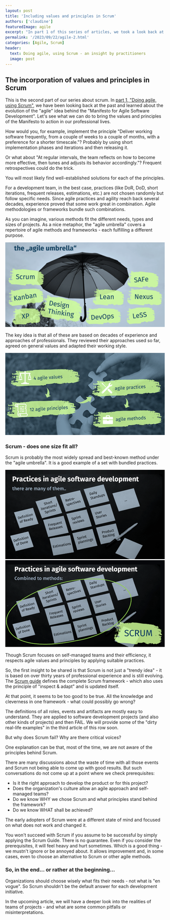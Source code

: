 ```yaml
---
layout: post
title: 'Including values and principles in Scrum'
authors: ['claudine']
featuredImage: agile
excerpt: "In part 1 of this series of articles, we took a look back at the past and learned about the evolution of the agile idea behind the Manifesto for Agile Software Development. Let's see what we can do to bring the values and principles to our professional lives."
permalink: '/2023/09/22/agile-2.html'
categories: [Agile, Scrum]
header:
  text: Doing agile, using Scrum - an insight by practitioners
  image: post
---
```


## The incorporation of values and principles in Scrum
This is the second part of our series about scrum. In [part 1, "Doing agile, using Scrum"](/2023/05/05/agile-1.html), we have been looking back at the past and learned about the evolution of the "agile" idea behind the "Manifesto for Agile Software Development". Let's see what we can do to bring the values and principles of the Manifesto to action in our professional lives.

How would you, for example, implement the principle "Deliver working software frequently, from a couple of weeks to a couple of months, with a preference for a shorter timescale."? Probably by using short implementation phases and iterations and then releasing it.

Or what about "At regular intervals, the team reflects on how to become more effective, then tunes and adjusts its behavior accordingly."? Frequent retrospectives could do the trick.

You will most likely find well-established solutions for each of the principles. 

For a development team, in the best case, practices (like DoR, DoD, short iterations, frequent releases, estimations, etc.) are not chosen randomly but follow specific needs. Since agile practices and agility reach back several decades, experience proved that some work great in combination. Agile methodologies or frameworks bundle such combinations.

As you can imagine, various methods fit the different needs, types and sizes of projects. As a nice metaphor, the "agile umbrella" covers a repertoire of agile methods and frameworks - each fulfilling a different purpose.

![Agile umbrella](/assets/posts/2023-09-22-agile-2/agile-umbrella-s.png)

The key idea is that all of these are based on decades of experience and approaches of professionals. They reviewed their approaches used so far, agreed on general values and adapted their working style.

![From values to methods](/assets/posts/2023-09-22-agile-2/fromvaluetomethods-s.png)

### Scrum - does one size fit all?
Scrum is probably the most widely spread and best-known method under the "agile umbrella". It is a good example of a set with bundled practices.

![Practices in agile software development](/assets/posts/2023-09-22-agile-2/practices-s.png)
![Scrum - practices bundled in a method](/assets/posts/2023-09-22-agile-2/scrum-s.png)

Though Scrum focuses on self-managed teams and their efficiency, it respects agile values and principles by applying suitable practices.

So, the first insight to be shared is that Scrum is not just a "trendy idea" - it is based on over thirty years of professional experience and is still evolving. The [Scrum guide](https://scrumguides.org) defines the complete Scrum framework - which also uses the principle of "inspect & adapt" and is updated itself.

At that point, it seems to be too good to be true. All the knowledge and cleverness in one framework - what could possibly go wrong?

The definitions of all roles, events and artifacts are mostly easy to understand. They are applied to software development projects (and also other kinds of projects) and then FAIL. We will provide some of the "dirty real-life examples" in the third article of this row soon.

But why does Scrum fail? Why are there critical voices?

One explanation can be that, most of the time, we are not aware of the principles behind Scrum.  

There are many discussions about the waste of time with all those events and Scrum not being able to come up with good results. But such conversations do not come up at a point where we check prerequisites:

* Is it the right approach to develop the product or for this project?
* Does the organization's culture allow an agile approach and self-managed teams?
* Do we know WHY we chose Scrum and what principles stand behind the framework?
* Do we know WHAT shall be achieved?

The early adopters of Scrum were at a different state of mind and focused on what does not work and changed it.

You won't succeed with Scrum if you assume to be successful by simply applying the Scrum Guide. There is no guarantee. Even if you consider the prerequisites, it will feel heavy and hurt sometimes. Which is a good thing - we mustn't ignore or be annoyed about. It allows improvement and, in some cases, even to choose an alternative to Scrum or other agile methods.

### So, in the end... or rather at the beginning...
Organizations should choose wisely what fits their needs - not what is "en vogue". So Scrum shouldn't be the default answer for each development initiative.

In the upcoming article, we will have a deeper look into the realities of teams of projects - and what are some common pitfalls or misinterpretations. 